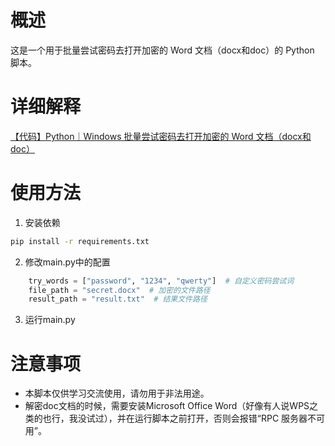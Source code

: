 # 概述

这是一个用于批量尝试密码去打开加密的 Word 文档（docx和doc）的 Python 脚本。

# 详细解释

[【代码】Python｜Windows 批量尝试密码去打开加密的 Word 文档（docx和doc）](https://shandianchengzi.blog.csdn.net/article/details/144888638)

# 使用方法

1. 安装依赖

```bash
pip install -r requirements.txt
```
2. 修改main.py中的配置

```python
    try_words = ["password", "1234", "qwerty"]  # 自定义密码尝试词
    file_path = "secret.docx"  # 加密的文件路径
    result_path = "result.txt"  # 结果文件路径
```
3. 运行main.py

# 注意事项

- 本脚本仅供学习交流使用，请勿用于非法用途。
- 解密doc文档的时候，需要安装Microsoft Office Word（好像有人说WPS之类的也行，我没试过），并在运行脚本之前打开，否则会报错“RPC 服务器不可用”。